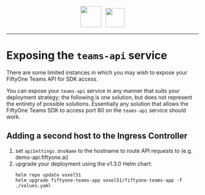 <div align="center">
<p align="center">

<img src="https://user-images.githubusercontent.com/25985824/106288517-2422e000-6216-11eb-871d-26ad2e7b1e59.png" height="55px"> &nbsp;
<img src="https://user-images.githubusercontent.com/25985824/106288518-24bb7680-6216-11eb-8f10-60052c519586.png" height="50px">

</p>
</div>

---

# Exposing the `teams-api` service

There are some limited instances in which you may wish to expose your FiftyOne Teams API for SDK access.

You can expose your `teams-api` service in any manner that suits your deployment strategy; the following is one solution, but does not represent the entirety of possible solutions.  Essentially any solution that allows the FiftyOne Teams SDK to access port 80 on the `teams-api` service should work.


## Adding a second host to the Ingress Controller

1. set `apiSettings.dnsName` to the hostname to route API requests to (e.g. demo-api.fiftyone.ai)
2. upgrade your deployment using the v1.3.0 Helm chart:
    ```
	helm repo update voxel51
    helm upgrade fiftyone-teams-app voxel51/fiftyone-teams-app -f ./values.yaml
	```
